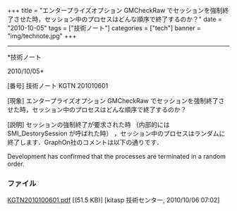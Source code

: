 ﻿+++
title = "エンタープライズオプション GMCheckRaw でセッションを強制終了させた時，セッション中のプロセスはどんな順序で終了するのか？"
date = "2010-10-05"
tags = ["技術ノート"]
categories = ["tech"]
banner = "img/technote.jpg"
+++

-----------------------------------------------------------------------------------------------------------------------------

*技術ノート

2010/10/05*


[番号]
技術ノート KGTN 201010601

[現象]
エンタープライズオプション GMCheckRaw
でセッションを強制終了させた時，セッション中のプロセスはどんな順序で終了するのか？

[説明]
セッションの強制終了が要求された時 （内部的には SMI_DestorySession
が呼ばれた時）
，セッション中のプロセスはランダムに終了します．GraphOn社のコメントは以下の通りです．

Development has confirmed that the processes are terminated in a random
order.


### ファイル

 
 


[KGTN2010100601.pdf](http://techreport.kitasp.net/attachments/download/347/KGTN2010100601.pdf)
 [(51.5 KB)] [kitasp 技術センター, 2010/10/06
07:02]


 


 

